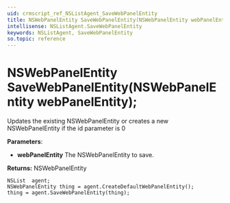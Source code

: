 ```yaml
---
uid: crmscript_ref_NSListAgent_SaveWebPanelEntity
title: NSWebPanelEntity SaveWebPanelEntity(NSWebPanelEntity webPanelEntity);
intellisense: NSListAgent.SaveWebPanelEntity
keywords: NSListAgent, SaveWebPanelEntity
so.topic: reference
---
```


# NSWebPanelEntity SaveWebPanelEntity(NSWebPanelEntity webPanelEntity);

Updates the existing NSWebPanelEntity or creates a new NSWebPanelEntity if the id parameter is 0

**Parameters**:
 - **webPanelEntity** The NSWebPanelEntity to save.

**Returns:** NSWebPanelEntity

```crmscript
NSList  agent;
NSWebPanelEntity thing = agent.CreateDefaultWebPanelEntity();
thing = agent.SaveWebPanelEntity(thing);
```

